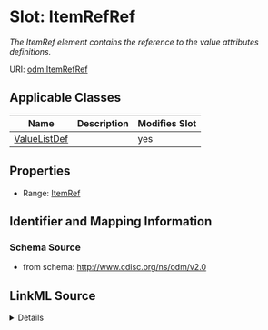 # Slot: ItemRefRef


_The ItemRef element contains the reference to the value attributes definitions._



URI: [odm:ItemRefRef](http://www.cdisc.org/ns/odm/v2.0/ItemRefRef)



<!-- no inheritance hierarchy -->




## Applicable Classes

| Name | Description | Modifies Slot |
| --- | --- | --- |
[ValueListDef](ValueListDef.md) |  |  yes  |







## Properties

* Range: [ItemRef](ItemRef.md)





## Identifier and Mapping Information







### Schema Source


* from schema: http://www.cdisc.org/ns/odm/v2.0




## LinkML Source

<details>
```yaml
name: ItemRefRef
description: The ItemRef element contains the reference to the value attributes definitions.
from_schema: http://www.cdisc.org/ns/odm/v2.0
rank: 1000
list_elements_unique: true
alias: ItemRefRef
domain_of:
- ValueListDef
range: ItemRef

```
</details>